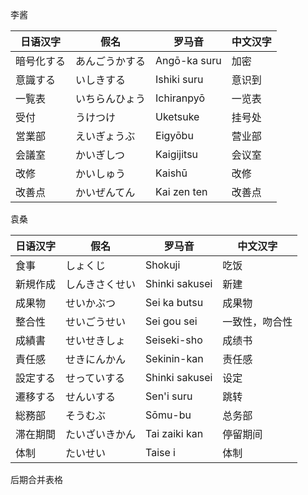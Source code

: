 李酱

| 日语汉字                                                               | 假名 | 罗马音 | 中文汉字
|----------------------------------------------------------------------|------|------|-------|
| 暗号化する                      | あんごうかする | Angō-ka suru | 加密 |
| 意識する                      | いしきする | Ishiki suru | 意识到 |
| 一覧表                      | いちらんひょう | Ichiranpyō | 一览表 |
| 受付                      | うけつけ | Uketsuke | 挂号处 |
| 営業部                      | えいぎょうぶ| Eigyōbu | 营业部 |
| 会議室                      | かいぎしつ | Kaigijitsu | 会议室 |
| 改修                      | かいしゅう | Kaishū | 改修 |
| 改善点                      | かいぜんてん | Kai zen ten | 改善点 |

袁桑

| 日语汉字                                                               | 假名 | 罗马音 | 中文汉字
|----------------------------------------------------------------------|------|------|-------|
| 食事                      | しょくじ | Shokuji | 吃饭 |
| 新規作成                      | しんきさくせい | Shinki sakusei | 新建 |
| 成果物                      | せいかぶつ　| Sei ka butsu | 成果物 |
| 整合性                      | せいごうせい | Sei gou sei | 一致性，吻合性 |
| 成績書                      | せいせきしょ　| Seiseki-sho | 成绩书 |
| 責任感                      | せきにんかん | Sekinin-kan | 责任感 |
| 設定する                      | せっていする | Shinki sakusei | 设定 |
| 遷移する                      | せんいする | Sen'i suru | 跳转 |
| 総務部                      | そうむぶ | Sōmu-bu | 总务部 |
| 滞在期間                      | たいざいきかん | Tai zaiki kan | 停留期间 |
| 体制                      | たいせい | Taise i | 体制 |

后期合并表格
